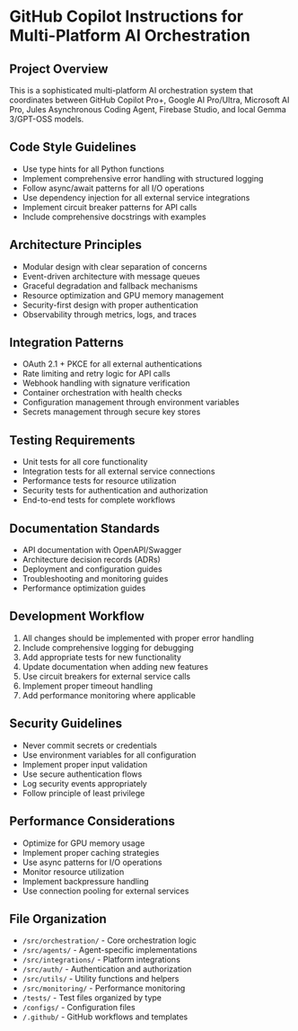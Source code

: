 # GitHub Copilot Instructions for Multi-Platform AI Orchestration

## Project Overview
This is a sophisticated multi-platform AI orchestration system that coordinates between GitHub Copilot Pro+, Google AI Pro/Ultra, Microsoft AI Pro, Jules Asynchronous Coding Agent, Firebase Studio, and local Gemma 3/GPT-OSS models.

## Code Style Guidelines
- Use type hints for all Python functions
- Implement comprehensive error handling with structured logging
- Follow async/await patterns for all I/O operations
- Use dependency injection for all external service integrations
- Implement circuit breaker patterns for API calls
- Include comprehensive docstrings with examples

## Architecture Principles
- Modular design with clear separation of concerns
- Event-driven architecture with message queues
- Graceful degradation and fallback mechanisms
- Resource optimization and GPU memory management
- Security-first design with proper authentication
- Observability through metrics, logs, and traces

## Integration Patterns
- OAuth 2.1 + PKCE for all external authentications
- Rate limiting and retry logic for API calls
- Webhook handling with signature verification
- Container orchestration with health checks
- Configuration management through environment variables
- Secrets management through secure key stores

## Testing Requirements
- Unit tests for all core functionality
- Integration tests for all external service connections
- Performance tests for resource utilization
- Security tests for authentication and authorization
- End-to-end tests for complete workflows

## Documentation Standards
- API documentation with OpenAPI/Swagger
- Architecture decision records (ADRs)
- Deployment and configuration guides
- Troubleshooting and monitoring guides
- Performance optimization guides

## Development Workflow
1. All changes should be implemented with proper error handling
2. Include comprehensive logging for debugging
3. Add appropriate tests for new functionality
4. Update documentation when adding new features
5. Use circuit breakers for external service calls
6. Implement proper timeout handling
7. Add performance monitoring where applicable

## Security Guidelines
- Never commit secrets or credentials
- Use environment variables for all configuration
- Implement proper input validation
- Use secure authentication flows
- Log security events appropriately
- Follow principle of least privilege

## Performance Considerations
- Optimize for GPU memory usage
- Implement proper caching strategies
- Use async patterns for I/O operations
- Monitor resource utilization
- Implement backpressure handling
- Use connection pooling for external services

## File Organization
- `/src/orchestration/` - Core orchestration logic
- `/src/agents/` - Agent-specific implementations
- `/src/integrations/` - Platform integrations
- `/src/auth/` - Authentication and authorization
- `/src/utils/` - Utility functions and helpers
- `/src/monitoring/` - Performance monitoring
- `/tests/` - Test files organized by type
- `/configs/` - Configuration files
- `/.github/` - GitHub workflows and templates